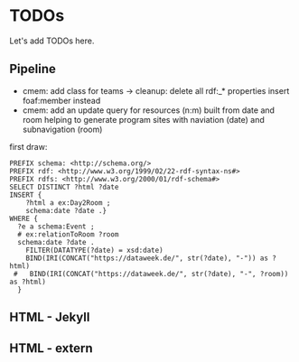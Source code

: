 # TODOs

Let's add TODOs here.

## Pipeline

- cmem: add class for teams -> cleanup: delete all rdf:_* properties insert foaf:member instead
- cmem: add an update query for resources (n:m) built from date and room helping to generate program sites
with naviation (date) and subnavigation (room)

first draw:

```
PREFIX schema: <http://schema.org/>
PREFIX rdf: <http://www.w3.org/1999/02/22-rdf-syntax-ns#>
PREFIX rdfs: <http://www.w3.org/2000/01/rdf-schema#>
SELECT DISTINCT ?html ?date 
INSERT {
    ?html a ex:Day2Room ;
  	schema:date ?date .}
WHERE {
  ?e a schema:Event ;
  # ex:relationToRoom ?room
  schema:date ?date .
    FILTER(DATATYPE(?date) = xsd:date)
    BIND(IRI(CONCAT("https://dataweek.de/", str(?date), "-")) as ?html)
 #   BIND(IRI(CONCAT("https://dataweek.de/", str(?date), "-", ?room)) as ?html)
  }
```

## HTML - Jekyll

## HTML - extern